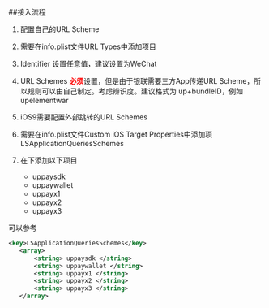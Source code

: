 ##接入流程
1. 配置自己的URL Scheme

 1. 需要在info.plist文件URL Types中添加项目
 2. Identifier 设置任意值，建议设置为WeChat
 3. URL Schemes <font color="ff0000">**必须**</font>设置，但是由于银联需要三方App传递URL Scheme，所以规则可以由自己制定。考虑辨识度。建议格式为 up+bundleID，例如upelementwar

2. iOS9需要配置外部跳转的URL Schemes

 1. 需要在info.plist文件Custom iOS Target Properties中添加项LSApplicationQueriesSchemes
 2. 在下添加以下项目
     * uppaysdk
     * uppaywallet
     * uppayx1
     * uppayx2
     * uppayx3
		
 可以参考
 
 ~~~xml
 <key>LSApplicationQueriesSchemes</key>
	<array>
	    <string> uppaysdk </string>
		<string> uppaywallet </string>
		<string> uppayx1 </string>
        <string> uppayx2 </string>
        <string> uppayx3 </string>
	</array>
 ~~~

